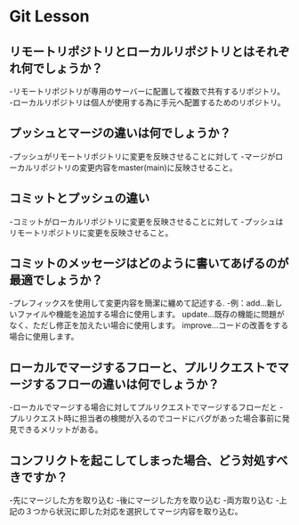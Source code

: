 # Git Lesson

## リモートリポジトリとローカルリポジトリとはそれぞれ何でしょうか？
-リモートリポジトリが専用のサーバーに配置して複数で共有するリポジトリ。
-ローカルリポジトリは個人が使用する為に手元へ配置するためのリポジトリ。


## プッシュとマージの違いは何でしょうか？
-プッシュがリモートリポジトリに変更を反映させることに対して
-マージがローカルリポジトリの変更内容をmaster(main)に反映させること。



## コミットとプッシュの違い
-コミットがローカルリポジトリに変更を反映させることに対して
-プッシュはリモートリポジトリに変更を反映させること。



## コミットのメッセージはどのように書いてあげるのが最適でしょうか？
-プレフィックスを使用して変更内容を簡潔に纏めて記述する.
-例：add...新しいファイルや機能を追加する場合に使用します。 update...既存の機能に問題がなく、ただし修正を加えたい場合に使用します。 improve...コードの改善をする場合に使用します。

## ローカルでマージするフローと、プルリクエストでマージするフローの違いは何でしょうか？
-ローカルでマージする場合に対してプルリクエストでマージするフローだと
-プルリクエスト時に担当者の検閲が入るのでコードにバグがあった場合事前に発見できるメリットがある。


## コンフリクトを起こしてしまった場合、どう対処すべきですか？
-先にマージした方を取り込む
-後にマージした方を取り込む
-両方取り込む
-上記の３つから状況に即した対応を選択してマージ内容を取り込む。